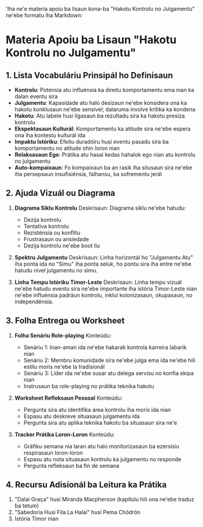 'Iha ne'e materia apoiu ba lisaun kona-ba "Hakotu Kontrolu no Julgamentu" ne'ebe formatu iha Markdown:

# Materia Apoiu ba Lisaun "Hakotu Kontrolu no Julgamentu"

## 1. Lista Vocabuláriu Prinsipál ho Definisaun

- **Kontrolu**: Poténsia atu influénsia ka direitu komportamentu ema nian ka dalan eventu sira
- **Julgamentu**: Kapasidade atu halo desizaun ne'ebe konsidera ona ka hakotu konklusaun ne'ebe sensivel; dalaruma involve krítika ka kondena
- **Hakotu**: Atu labele husi ligasaun ba rezultadu sira ka hakotu presiza kontrolu
- **Ekspektasaun Kulturál**: Komportamentu ka atitude sira ne'ebe espera ona iha kontestu kulturál ida
- **Impaktu Istóriku**: Efeitu duradóiru husi eventu pasadu sira ba komportamentu no atitude ohin loron nian
- **Relaksasaun Ego**: Prátika atu hasai kedas hahalok ego nian atu kontrolu no julgamentu
- **Auto-kompaixaun**: Fo kompaixaun ba an rasik iha situsaun sira ne'ebe iha persepsaun insufisiénsia, falhansu, ka sofrementu jerál

## 2. Ajuda Vizuál ou Diagrama

1. **Diagrama Siklu Kontrolu**
   Deskrisaun: Diagrama siklu ne'ebe hatudu:
   - Dezija kontrolu
   - Tentativa kontrolu
   - Rezisténsia ou konflitu
   - Frustrasaun ou ansiedade
   - Dezija kontrolu ne'ebe boot liu

2. **Spektru Julgamentu**
   Deskrisaun: Linha horizontál ho "Julgamentu Atu" iha ponta ida no "Simu" iha ponta seluk, ho pontu sira iha entre ne'ebe hatudu nivel julgamentu no simu.

3. **Linha Tempu Istóriku Timor-Leste**
   Deskrisaun: Linha tempu vizuál ne'ebe hatudu eventu sira ne'ebe importante iha istória Timor-Leste nian ne'ebe influénsia padrãun kontrolu, inklui kolonizasaun, okupasaun, no independénsia.

## 3. Folha Entrega ou Worksheet

1. **Folha Senáriu Role-playing**
   Konteúdu: 
   - Senáriu 1: Inan-aman ida ne'ebe hakarak kontrola karreira labarik nian
   - Senáriu 2: Membru komunidade sira ne'ebe julga ema ida ne'ebe hili estilu moris ne'ebe la tradisionál
   - Senáriu 3: Líder ida ne'ebe susar atu delega servisu no konfia ekipa nian
   - Instrusaun ba role-playing no prátika teknika hakotu

2. **Worksheet Refleksaun Pessoal**
   Konteúdu:
   - Pergunta sira atu identifika área kontrolu iha moris ida nian
   - Espasu atu deskreve situasaun julgamentu ida
   - Pergunta sira atu aplika teknika hakotu ba situasaun sira ne'e

3. **Tracker Prátika Loron-Loron**
   Konteúdu:
   - Gráfiku semana nia laran atu halo monitorizasaun ba ezersísiu respirasaun loron-loron
   - Espasu atu nota situasaun kontrolu ka julgamentu no responde
   - Pergunta refleksaun ba fin de semana

## 4. Recursu Adisionál ba Leitura ka Prátika

1. "Dalai Graça" husi Miranda Macpherson (kapítulu hili ona ne'ebe traduz ba tetum)
2. "Sabedoria Husi Fila La Halai" husi Pema Chödrön
3. Istória Timor nian